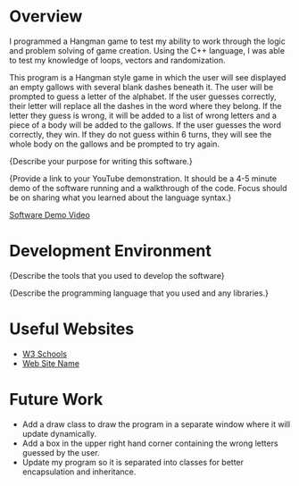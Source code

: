 # Overview

I programmed a Hangman game to test my ability to work through the logic and problem solving of game creation. 
Using the C++ language, I was able to test my knowledge of loops, vectors and randomization. 

This program is a Hangman style game in which the user will see displayed an empty gallows with several blank 
dashes beneath it. The user will be prompted to guess a letter of the alphabet. If the user guesses correctly,
their letter will replace all the dashes in the word where they belong. If the letter they guess is wrong, 
it will be added to a list of wrong letters and a piece of a body will be added to the gallows. If the user guesses
the word correctly, they win. If they do not guess within 6 turns, they will see the whole body on the gallows and
be prompted to try again.

{Describe your purpose for writing this software.}

{Provide a link to your YouTube demonstration. It should be a 4-5 minute demo of the software running and a walkthrough of the code. Focus should be on sharing what you learned about the language syntax.}

[Software Demo Video](http://youtube.link.goes.here)

# Development Environment

{Describe the tools that you used to develop the software}

{Describe the programming language that you used and any libraries.}

# Useful Websites

- [W3 Schools]([http://url.link.goes.here](https://www.w3schools.com/cpp/default.asp))
- [Web Site Name](http://url.link.goes.here)

# Future Work

- Add a draw class to draw the program in a separate window where it will update dynamically.
- Add a box in the upper right hand corner containing the wrong letters guessed by the user.
- Update my program so it is separated into classes for better encapsulation and inheritance.
